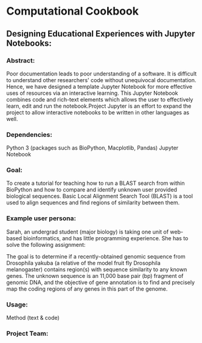 # Computational Cookbook

## Designing Educational Experiences with Jupyter Notebooks:

### Abstract:
Poor documentation leads to poor understanding of a software. It is difficult to understand other researchers' code without unequivocal documentation. Hence, we have designed a template Jupyter Notebook for more effective uses of resources via an interactive learning. This Jupyter Notebook combines code and rich-text elements which allows the user to effectively learn, edit and run the notebook.Project Jupyter is an effort to expand the project to allow interactive notebooks to be written in other languages as well.

### Dependencies:
Python 3 (packages such as BioPython, Macplotlib, Pandas)
Jupyter Notebook

### Goal:
To create a tutorial for teaching how to run a BLAST search from within BioPython and how to compare and identify unknown user provided biological sequences. Basic Local Alignment Search Tool (BLAST) is a tool used to align sequences and find regions of similarity between them. 

### Example user persona:
Sarah, an undergrad student (major biology) is taking one unit of web-based bioinformatics, and has little programming experience. She has to solve the following assignment:

The goal is to determine if a recently-obtained genomic sequence from Drosophila yakuba (a
relative of the model fruit fly Drosophila melanogaster) contains region(s) with sequence
similarity to any known genes. The unknown sequence is an 11,000 base pair (bp) fragment of
genomic DNA, and the objective of gene annotation is to find and precisely map the coding
regions of any genes in this part of the genome.

### Usage:
Method (text & code)

### Project Team:




